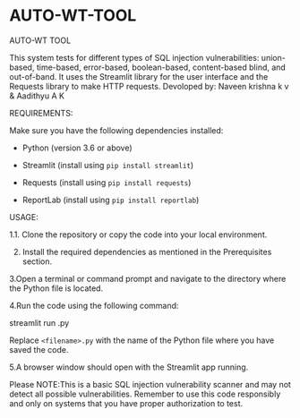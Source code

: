 # AUTO-WT-TOOL
AUTO-WT TOOL  

This system tests for different types of SQL injection vulnerabilities: union-based, time-based, error-based, boolean-based, content-based blind, and out-of-band. 
It uses the Streamlit library for the user interface and the Requests library to make HTTP requests.
Devoloped by: Naveen krishna k v & Aadithyu A K  


REQUIREMENTS:  


Make sure you have the following dependencies installed:  

- Python (version 3.6 or above)


- Streamlit (install using `pip install streamlit`)


- Requests (install using `pip install requests`)


- ReportLab (install using `pip install reportlab`)


  
USAGE:  

1.1. Clone the repository or copy the code into your local environment.

2. Install the required dependencies as mentioned in the Prerequisites section.

3.Open a terminal or command prompt and navigate to the directory where the Python file is located.  

4.Run the code using the following command:


streamlit run <filename>.py  

  
Replace `<filename>.py` with the name of the Python file where you have saved the code.

5.A browser window should open with the Streamlit app running.  



Please NOTE:This is a basic SQL injection vulnerability scanner and may not detect all possible vulnerabilities. 
Remember to use this code responsibly and only on systems that you have proper authorization to test. 
